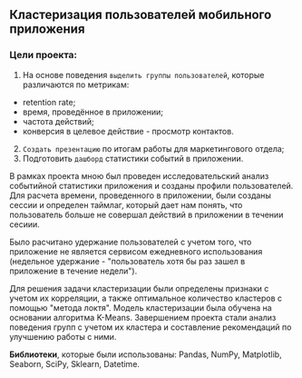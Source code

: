 ## Кластеризация пользователей мобильного приложения

###  Цели проекта:
1. На основе поведения `выделить группы пользователей`, которые различаются по метрикам:

- retention rate;
- время, проведённое в приложении;
- частота действий;
- конверсия в целевое действие - просмотр контактов.

2. `Создать презентацию` по итогам работы для маркетингового отдела;
3. Подготовить `дашборд` статистики событий в приложении.

В рамках проекта мною был проведен исследовательский анализ событийной статистики приложения и созданы профили пользователей. Для расчета времени, проведенного в приложении, были созданы сессии и определен таймлаг, который дает нам понять, что пользователь больше не совершал действий в приложении в течении сесиии. 

Было расчитано удержание пользователей с учетом того, что приложение не является сервисом ежедневного использования (недельное удержание - "пользователь хотя бы раз зашел в приложение в течение недели").

Для решения задачи кластеризации были определены признаки с учетом их корреляции, а также оптимальное количество кластеров с помощью "метода локтя". Модель кластеризации была обучена на основании алгоритма K-Means. Завершением проекта стали анализ поведения групп с учетом их кластера и составление рекомендаций по улучшению работы с ними.

**Библиотеки**, которые были использованы: Pandas, NumPy, Matplotlib, Seaborn, SciPy, Sklearn, Datetime.
